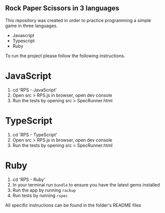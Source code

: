 ## Rock Paper Scissors in 3 languages

This repository was created in order to practice programming a simple game in three languages.

- Javascript
- Typescript
- Ruby

To run the project please follow the following instructions.

# JavaScript

1. cd 'RPS - JavaScript'
2. Open src > RPS.js in browser, open dev console
3. Run the tests by opening src > SpecRunner.html

# TypeScript

1. cd 'RPS - TypeScript'
2. Open src > RPS.js in browser, open dev console
3. Run the tests by opening src > SpecRunner.html

# Ruby

1. cd 'RPS - Ruby' 
2. In your terminal run `bundle` to ensure you have the latest gems installed
3. Run the app by running `rackup`
4. Run tests by running `rspec`

All specific instructions can be found in the folder's README files
